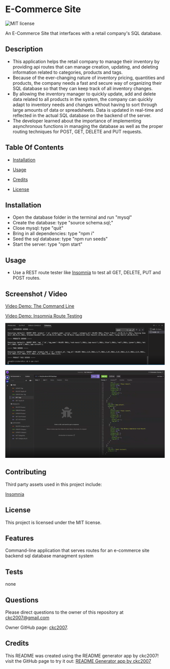 # E-Commerce Site

![MIT license](https://img.shields.io/badge/license-MIT-blue.svg)

An E-Commerce Site that interfaces with a retail company's SQL database.

## Description

- This application helps the retail company to manage their inventory by providing api routes that can manage creation, updating, and deleting information related to categories, products and tags.
- Because of the ever-changing nature of inventory pricing, quantities and products, the company needs a fast and secure way of organizing their SQL database so that they can keep track of all inventory changes.
- By allowing the inventory manager to quickly update, add and delete data related to all products in the system, the company can quickly adapt to inventory needs and changes without having to sort through large amounts of data or spreadsheets. Data is updated in real-time and reflected in the actual SQL database on the backend of the server.
- The developer learned about the importance of implementing asynchronous functions in managing the database as well as the proper routing techniques for POST, GET, DELETE and PUT requests.

## Table Of Contents

- [Installation](#installation)

- [Usage](#usage)

- [Credits](#credits)

- [License](#license)

## Installation

- Open the database folder in the terminal and run "mysql"
- Create the database: type "source schema.sql;"
- Close mysql: type "quit"
- Bring in all dependencies: type "npm i"
- Seed the sql database: type "npm run seeds"
- Start the server: type "npm start"

## Usage

- Use a REST route tester like [Insomnia](https://insomnia.rest/) to test all GET, DELETE, PUT and POST routes.

## Screenshot / Video

[Video Demo: The Command Line](https://drive.google.com/file/d/1KLVxEiplHHxDzjNZfcVqFViZcOMzcnUr/view)

[Video Demo: Insomnia Route Testing](https://drive.google.com/file/d/1waaoQxt0aBtQoZknFlLC47nvQXKs_i8W/view)

![Seeding Database](./assets/images/command%20line.png)

![Insomnia Testing](./assets/images/insomnia.png)

## Contributing

Third party assets used in this project include:

[Insomnia](https://insomnia.rest/)

## License

This project is licensed under the MIT license.

## Features

Command-line application that serves routes for an e-commerce site backend sql database managment system

## Tests

none

## Questions

Please direct questions to the owner of this repository at ckc2007@gmail.com

Owner GitHub page:
[ckc2007](https://github.com/ckc2007).

## Credits

This README was created using the README generator app by ckc2007!
visit the GitHub page to try it out:
[README Generator app by ckc2007](https://github.com/ckc2007/README-Generator)
